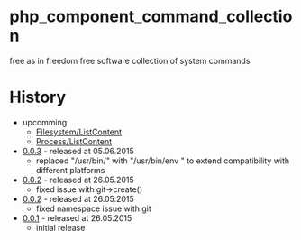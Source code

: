 # php_component_command_collection

free as in freedom free software collection of system commands

# History 

* upcomming
    * [Filesystem/ListContent](https://github.com/bazzline/php_component_command/tree/master/example/Example/ls)
    * [Process/ListContent](https://github.com/bazzline/php_component_command/tree/master/example/Example/ps)
* [0.0.3](https://github.com/bazzline/php_component_command_collection/tree/0.0.3) - released at 05.06.2015
    * replaced "/usr/bin/<command>" with "/usr/bin/env <command>" to extend compatibility with different platforms
* [0.0.2](https://github.com/bazzline/php_component_command_collection/tree/0.0.2) - released at 26.05.2015
    * fixed issue with git->create()
* [0.0.2](https://github.com/bazzline/php_component_command_collection/tree/0.0.2) - released at 26.05.2015
    * fixed namespace issue with git
* [0.0.1](https://github.com/bazzline/php_component_command_collection/tree/0.0.1) - released at 26.05.2015
    * initial release
